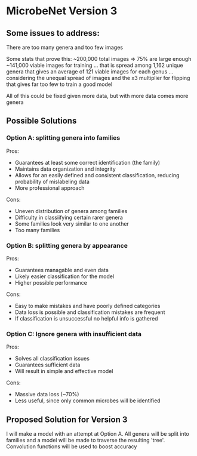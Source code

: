 
# MicrobeNet Version 3

## Some issues to address:

There are too many genera and too few images

Some stats that prove this:
~200,000 total images => 75% are large enough
~141,000 viable images for training
...
that is spread among 1,162 unique genera
that gives an average of 121 viable images for each genus
...
considering the unequal spread of images and the x3 multiplier for flipping that gives
far too few to train a good model

All of this could be fixed given more data, but with more data comes more genera

## Possible Solutions

### Option A: splitting genera into families

Pros:
* Guarantees at least some correct identification (the family)
* Maintains data organization and integrity
* Allows for an easily defined and consistent classification, reducing probability of mislabeling data
* More professional approach

Cons:
* Uneven distribution of genera among families
* Difficulty in classiifying certain rarer genera
* Some families look very similar to one another
* Too many families

### Option B: splitting genera by appearance

Pros:
* Guarantees managable and even data
* Likely easier classification for the model
* Higher possible performance

Cons:
* Easy to make mistakes and have poorly defined categories
* Data loss is possible and classification mistakes are frequent
* If classification is unsuccessful no helpful info is gathered

### Option C: Ignore genera with insufficient data

Pros:
* Solves all classification issues
* Guarantees sufficient data
* Will result in simple and effective model

Cons:
* Massive data loss (~70%)
* Less useful, since only common microbes will be identified

## Proposed Solution for Version 3

I will make a model with an attempt at Option A.
All genera will be split into families and a model will be made to traverse the resulting 'tree'.
Convolution functions will be used to boost accuracy
